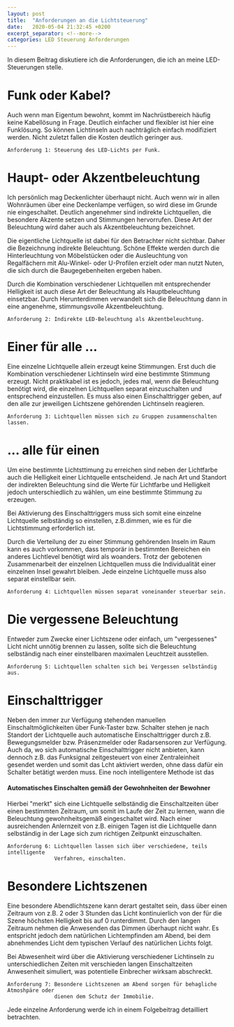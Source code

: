 ```yaml
---
layout: post
title:  "Anforderungen an die Lichtsteuerung"
date:   2020-05-04 21:32:45 +0200
excerpt_separator: <!--more-->
categories: LED Steuerung Anforderungen
---
```

In diesem Beitrag diskutiere ich die Anforderungen, die ich an meine LED-Steuerungen
stelle.<!--more-->

# Funk oder Kabel?
Auch wenn man Eigentum bewohnt, kommt im Nachrüstbereich häufig keine Kabellösung in Frage.
Deutlich einfacher und flexibler ist hier eine Funklösung. So können Lichtinseln auch nachträglich
einfach modifiziert werden. Nicht zuletzt fallen die Kosten deutlich geringer aus.

```
Anforderung 1: Steuerung des LED-Lichts per Funk.
```
# Haupt- oder Akzentbeleuchtung
Ich persönlich mag Deckenlichter überhaupt nicht. Auch wenn wir in allen Wohnräumen über eine Deckenlampe
verfügen, so wird diese im Grunde nie eingeschaltet.
Deutlich angenehmer sind indirekte Lichtquellen, die besondere Akzente setzen und Stimmungen hervorrufen.
Diese Art der Beleuchtung wird daher auch als Akzentbeleuchtung bezeichnet.

Die eigentliche Lichtquelle ist dabei für den Betrachter nicht sichtbar. Daher die Bezeichnung indirekte Beleuchtung.
Schöne Effekte werden durch die Hinterleuchtung von Möbelstücken oder die Ausleuchtung von
Regalfächern mit Alu-Winkel- oder U-Profilen erzielt oder man nutzt Nuten, die sich durch die Baugegebenheiten
ergeben haben.

Durch die Kombination verschiedener Lichtquellen mit entsprechender Helligkeit ist auch diese Art der Beleuchtung als Hauptbeleuchtung einsetzbar. Durch Herunterdimmen verwandelt sich die Beleuchtung dann in eine angenehme, stimmungsvolle
Akzentbeleuchtung.

```
Anforderung 2: Indirekte LED-Beleuchtung als Akzentbeleuchtung.
```

# Einer für alle ...
Eine einzelne Lichtquelle allein erzeugt keine Stimmungen. Erst duch die Kombination verschiedener Lichtinseln wird eine
bestimmte Stimmung erzeugt.
Nicht praktikabel ist es jedoch, jedes mal, wenn die Beleuchtung benötigt wird, die einzelnen Lichtquellen separat einzuschalten und entsprechend einzustellen.
Es muss also einen Einschalttrigger geben, auf den alle zur jeweiligen Lichtszene gehörenden Lichtinseln reagieren.

```
Anforderung 3: Lichtquellen müssen sich zu Gruppen zusammenschalten lassen.
```

# ... alle für einen
Um eine bestimmte Lichtsttimung zu erreichen sind neben der Lichtfarbe auch die Helligkeit einer Lichtquelle entscheidend.
Je nach Art und Standort der indirekten Beleuchtung sind die Werte für Lichtfarbe und Helligkeit jedoch unterschiedlich zu wählen, um eine bestimmte Stimmung zu erzeugen.

Bei Aktivierung des Einschalttriggers muss sich somit eine einzelne Lichtquelle selbständig so einstellen, z.B.dimmen,
wie es für die Lichtstimmung erforderlich ist.

Durch die Verteilung der zu einer Stimmung gehörenden Inseln im Raum kann es auch vorkommen, dass temporär in bestimmten Bereichen ein anderes Lichtlevel benötigt wird als woanders.
Trotz der gebotenen Zusammenarbeit der einzelnen Lichtquellen muss die Individualität einer einzelnen Insel gewahrt bleiben.
Jede einzelne Lichtquelle muss also separat einstellbar sein.

```
Anforderung 4: Lichtquellen müssen separat voneinander steuerbar sein.
```

# Die vergessene Beleuchtung
Entweder zum Zwecke einer Lichtszene oder einfach, um "vergessenes" Licht nicht unnötig brennen zu lassen, sollte sich die
Beleuchtung selbständig nach einer einstellbaren maximalen Leuchtzeit ausstellen.

```
Anforderung 5: Lichtquellen schalten sich bei Vergessen selbständig aus.
```

# Einschalttrigger
Neben den immer zur Verfügung stehenden manuellen Einschaltmöglichkeiten über Funk-Taster bzw. Schalter stehen je nach Standort der Lichtquelle auch automatische Einschalttrigger durch z.B. Bewegungsmelder bzw. Präsenzmelder oder Radarsensoren zur Verfügung.
Auch da, wo sich automatische Einschalttrigger nicht anbieten, kann dennoch z.B. das Funksignal zeitgesteuert von
einer Zentraleinheit gesendet werden und somit das Lcht aktiviert werden, ohne dass dafür ein Schalter betätigt werden muss.
Eine noch intelligentere Methode ist das

#### Automatisches Einschalten gemäß der Gewohnheiten der Bewohner
Hierbei "merkt" sich eine Lichtquelle selbständig die Einschaltzeiten über einen bestimmten Zeitraum, um somit im Laufe
der Zeit zu lernen, wann die Beleuchtung gewohnheitsgemäß eingeschaltet wird. Nach einer ausreichenden Anlernzeit von z.B.
einigen Tagen ist die Lichtquelle dann selbständig in der Lage sich zum richtigen Zeitpunkt einzuschalten.

```
Anforderung 6: Lichtquellen lassen sich über verschiedene, teils intelligente
               Verfahren, einschalten.
```

# Besondere Lichtszenen
Eine besondere Abendlichtszene kann derart gestaltet sein, dass über einen Zeitraum von z.B. 2 oder 3 Stunden das Licht
kontinuierlich von der für die Szene höchsten Helligkeit bis auf 0 runterdimmt. Durch den langen Zeitraum nehmen die
Anwesenden das Dimmen überhaupt nicht wahr. Es entspricht jedoch dem natürlichen Lichtempfinden am Abend, bei dem abnehmendes
Licht dem typischen Verlauf des natürlichen Lichts folgt.

Bei Abwesenheit wird über die Aktivierung verschiedener Lichtinseln zu unterschiedlichen Zeiten mit verschieden langen
Einschaltzeiten Anwesenheit simuliert, was potentielle Einbrecher wirksam abschreckt.

```
Anforderung 7: Besondere Lichtszenen am Abend sorgen für behagliche Atmoshpäre oder
               dienen dem Schutz der Immobilie.
```


Jede einzelne Anforderung werde ich in einem Folgebeitrag detailliert betrachten.
